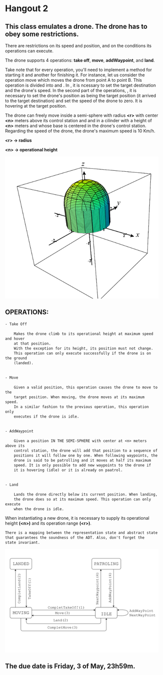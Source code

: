 # Hangout 2

##  This class emulates a drone. The drone has to obey some restrictions. 

There are restrictions on its speed and position, and on the conditions 
its operations can execute. 

The drone supports 4 operations: **take off**, **move**, **addWaypoint**, and **land**.

Take note that for every operation, you'll need to implement a method
for starting it and another for finishing it. For instance, let us
consider the operation move which moves the drone from point A to
point B. This operation is divided into <Move> and <CompleteMove>.
In <Move>, it is ncessary to set the target destination and the drone's
speed. In the second part of the operations, <CompleteMove>, it is
necessary to set the drone's position as being the target position
(it arrived to the target destination) and set the speed of the drone
to zero. It is hovering at the target position.

The drone can freely move inside a semi-sphere with
radius **\<r>** with center **\<n>** meters above its control station and and in a
cilinder with a height of **\<n>** meters and whose base is centered in the
drone's control station. Regarding the speed of the drone, the drone's 
maximum speed is 10 Km/h.

**\<r> -> radius**

**\<n> -> operational height**

![Alt text](image.png?raw=true "3D")

## OPERATIONS:
    
    - Take Off
        
        Makes the drone climb to its operational height at maximum speed and hover
        at that position.
        With the exception for its height, its position must not change.
        This operation can only execute successfully if the drone is on the ground
        (landed).


    - Move

        Given a valid position, this operation causes the drone to move to the
        target position. When moving, the drone moves at its maximum speed.
        In a similar fashion to the previous operation, this operation only
        executes if the drone is idle.


    - AddWaypoint

        Given a position IN THE SEMI-SPHERE with center at <n> meters above its
        control station, the drone will add that position to a sequence of
        positions it will follow one by one. When following waypoints, the
        drone is said to be patrolling and it moves at half its maximum
        speed. It is only possible to add new waypoints to the drone if
        it is hovering (idle) or it is already on paatrol.


    - Land

        Lands the drone directly below its current position. When landing,
        the drone does so at its maximum speed. This operation can only execute
        when the drone is idle.

 When instantiating a new drone, it is necessary to supply its
    operational height **(\<n>)** and its operation range **(\<r>)**.

    There is a mapping between the representation state and abstract state
    that guarantees the soundness of the ADT. Also, don't forget the
    state invariant.

![Alt text](diagram.png?raw=true "Diagram")

## The due date is Friday, 3 of May, 23h59m.

